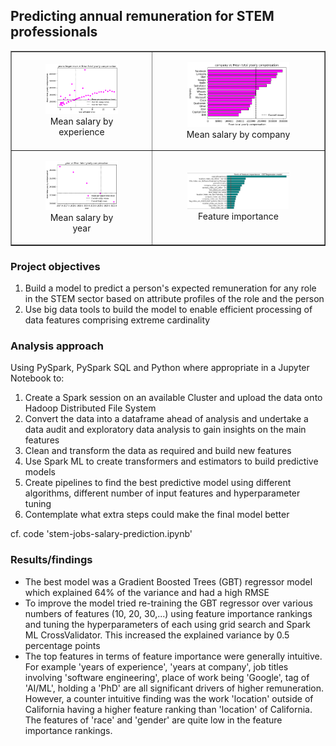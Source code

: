 ## Predicting annual remuneration for STEM professionals

<table border="1" style="width: 100%; text-align: center;">
  <tr>
    <td>
      <figure>
        <img src="images/STEM1.png" style="width: 90%;">
        <figcaption>Mean salary by experience</figcaption>
      </figure>
    </td>
    <td>
      <figure>
        <img src="images/STEM3.png" style="width: 90%;">
        <figcaption>Mean salary by company</figcaption>
      </figure>
    </td>
  </tr>
  <tr>
    <td>
      <figure>
        <img src="images/STEM2.png" style="width: 90%;">
        <figcaption>Mean salary by year</figcaption>
      </figure>
    </td>
    <td>
      <figure>
        <img src="images/STEM4.png" style="width: 90%;">
        <figcaption>Feature importance</figcaption>
      </figure>
    </td>
  </tr>
</table>

### Project objectives

1. Build a model to predict a person's expected remuneration for any role in the STEM sector based on attribute profiles of the role and the person
2. Use big data tools to build the model to enable efficient processing of data features comprising extreme cardinality
  
### Analysis approach

Using PySpark, PySpark SQL and Python where appropriate in a Jupyter Notebook to:
1. Create a Spark session on an available Cluster and upload the data onto Hadoop Distributed File System
2. Convert the data into a dataframe ahead of analysis and undertake a data audit and exploratory data analysis to gain insights on the main features
3. Clean and transform the data as required and build new features
4. Use Spark ML to create transformers and estimators to build predictive models
5. Create pipelines to find the best predictive model using different algorithms, different number of input features and hyperparameter tuning
6. Contemplate what extra steps could make the final model better

cf. code 'stem-jobs-salary-prediction.ipynb'

### Results/findings

- The best model was a Gradient Boosted Trees (GBT) regressor model which explained 64% of the variance and had a high RMSE
- To improve the model tried re-training the GBT regressor over various numbers of features (10, 20, 30,...) using feature importance rankings and tuning the hyperparameters of each using grid search and Spark ML CrossValidator. This increased the explained variance by 0.5 percentage points
- The top features in terms of feature importance were generally intuitive. For example 'years of experience', 'years at company', job titles involving 'software engineering', place of work being 'Google', tag of 'AI/ML', holding a 'PhD' are all significant drivers of higher remuneration. However, a counter intuitive finding was the work 'location' outside of California having a higher feature ranking than 'location' of California. The features of 'race' and 'gender' are quite low in the feature importance rankings.

